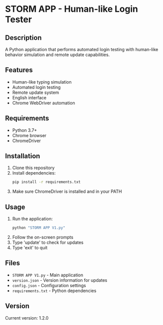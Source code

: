 # STORM APP - Human-like Login Tester

## Description
A Python application that performs automated login testing with human-like behavior simulation and remote update capabilities.

## Features
- Human-like typing simulation
- Automated login testing
- Remote update system
- English interface
- Chrome WebDriver automation

## Requirements
- Python 3.7+
- Chrome browser
- ChromeDriver

## Installation
1. Clone this repository
2. Install dependencies:
   ```bash
   pip install -r requirements.txt
   ```
3. Make sure ChromeDriver is installed and in your PATH

## Usage
1. Run the application:
   ```bash
   python "STORM APP V1.py"
   ```
2. Follow the on-screen prompts
3. Type 'update' to check for updates
4. Type 'exit' to quit

## Files
- `STORM APP V1.py` - Main application
- `version.json` - Version information for updates
- `config.json` - Configuration settings
- `requirements.txt` - Python dependencies

## Version
Current version: 1.2.0